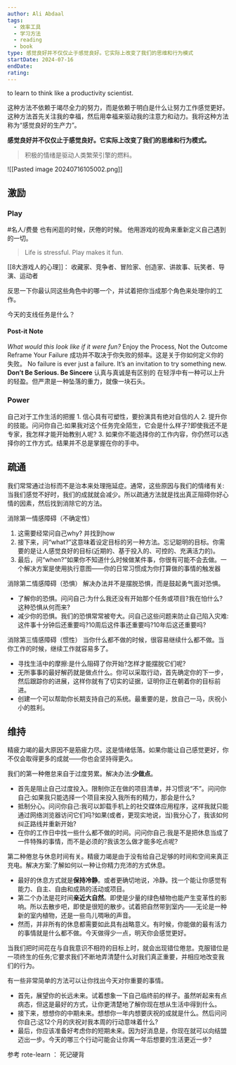 ```yaml
---
author: Ali Abdaal
tags:
  - 效率工具
  - 学习方法
  - reading
  - book
type: 感觉良好并不仅仅止于感觉良好。它实际上改变了我们的思维和行为模式
startDate: 2024-07-16
endDate: 
rating: 
---
```


to learn to think like a productivity scientist.


这种方法不依赖于竭尽全力的努力，而是依赖于明白是什么让努力工作感觉更好。这种方法首先关注我的幸福，然后用幸福来驱动我的注意力和动力。我将这种方法称为“感觉良好的生产力”。

**感觉良好并不仅仅止于感觉良好。它实际上改变了我们的思维和行为模式。**

>积极的情绪是驱动人类繁荣引擎的燃料。

![[Pasted image 20240716105002.png]]



## 激励

### Play
#名人/费曼  也有闲逛的时候，厌倦的时候。 他用游戏的视角来重新定义自己遇到的一切。 

> Life is stressful. Play makes it fun.




[[8大游戏人的心理]]：
收藏家、竞争者、冒险家、创造家、讲故事、玩笑者、导演、运动者

反思一下你最认同这些角色中的哪一个，并试着把你当成那个角色来处理你的工作。

今天的支线任务是什么？

#### Post-it Note

_What would this look like if it were fun?_
Enjoy the Process, Not the Outcome
Reframe Your Failure
	成功并不取决于你失败的频率。这是关于你如何定义你的失败。
	No failure is ever just a failure. It’s an invitation to try something new.
**Don’t Be Serious. Be Sincere**
	认真与真诚是有区别的
	在轻浮中有一种可以上升的轻盈。但严肃是一种坠落的重力，就像一块石头。


### Power
自己对于工作生活的把握
	1. 信心具有可塑性，要扮演具有绝对自信的人 
	2. 提升你的技能。问问你自己:如果我对这个任务完全陌生，它会是什么样子?即使我还不是专家，我怎样才能开始教别人呢?
	3. 如果你不能选择你的工作内容，你仍然可以选择你的工作方式。结果并不总是掌握在你的手中。



## 疏通

我们常常通过治标而不是治本来处理拖延症。通常，这些原因与我们的情绪有关:当我们感觉不好时，我们的成就就会减少。所以疏通方法就是找出真正阻碍你好心情的因素，然后找到消除它的方法。

消除第一情感障碍（不确定性）
1. 这需要经常问自己why? 并找到how
2. 接下来，问“what?”这意味着设定目标的另一种方法。忘记聪明的目标。你需要的是让人感觉良好的目标(近期的、基于投入的、可控的、充满活力的)。
3. 最后，问“when?”如果你不知道什么时候做某件事，你很有可能不会去做。一个解决方案是使用执行意图——你的日常习惯成为你打算做的事情的触发器
   
   
消除第二情感障碍（恐惧）
解决办法并不是摆脱恐惧，而是鼓起勇气面对恐惧。
   - 了解你的恐惧。问问自己:为什么我还没有开始那个任务或项目?我在怕什么?这种恐惧从何而来?
   - 减少你的恐惧。我们的恐惧常常被夸大。问自己这些问题来防止自己陷入灾难:这件事十分钟后还重要吗?10周后这件事还重要吗?10年后这还重要吗?


消除第三情感障碍（惯性）
当你什么都不做的时候，很容易继续什么都不做。当你工作的时候，继续工作就容易多了。
- 寻找生活中的摩擦:是什么阻碍了你开始?怎样才能摆脱它们呢?
- 无所事事的最好解药就是做点什么。你可以采取行动，首先确定你的下一步，然后跟踪你的进展，这样你就有了切实的证据，证明你正在朝着你的目标前进。
- 创建一个可以帮助你长期支持自己的系统。最重要的是，放自己一马，庆祝小小的胜利。






## 维持

精疲力竭的最大原因不是筋疲力尽。这是情绪低落。如果你能让自己感觉更好，你不仅会取得更多的成就——你也会坚持得更久。

我们的第一种倦怠来自于过度劳累。解决办法:**少做点**。
- 首先是阻止自己过度投入。限制你正在做的项目清单，并习惯说“不”。问问你自己:如果我只能选择一个项目来投入我所有的精力，那会是什么?
- 抵制分心。问问你自己:我可以卸载手机上的社交媒体应用程序，这样我就只能通过网络浏览器访问它们吗?如果(或者，更现实地说，当)我分心了，我该如何纠正路线并重新开始?
- 在你的工作日中找一些什么都不做的时间。问问你自己:我是不是把休息当成了一件特殊的事情，而不是必须的?我该怎么做才能多吃点呢?

第二种倦怠与休息时间有关。精疲力竭是由于没有给自己足够的时间和空间来真正充电。解决方案:了解如何以一种让你精力充沛的方式休息。
- 最好的休息方式就是**保持冷静**。或者更确切地说，冷静。找一个能让你感觉有能力、自主、自由和成熟的活动或项目。
- 第二个办法是花时间**亲近大自然**。即使是少量的绿色植物也能产生变革性的影响。所以去散步吧，即使是很短的散步。试着把自然带到室内——无论是一种新的室内植物，还是一些鸟儿啁啾的声音。
- 然而，并非所有的休息都需要如此具有战略意义。有时候，你能做的最有活力的事情就是什么都不做。今天做得少一点，明天你会感觉更好。

当我们把时间花在与自我意识不相符的目标上时，就会出现错位倦怠。克服错位是一项终生的任务;它要求我们不断地弄清楚什么对我们真正重要，并相应地改变我们的行为。

有一些非常简单的方法可以让你找出今天对你重要的事情。
- 首先，展望你的长远未来。试着想象一下自己临终前的样子。虽然听起来有点病态，但这是最好的方式，让你更清楚地了解你现在想从生活中得到什么。
- 接下来，想想你的中期未来。想想你一年内想要庆祝的成就是什么。然后问问你自己:这12个月的庆祝对我本周的行动意味着什么?
- 最后，你应该准备好考虑你的短期未来。因为好消息是，你现在就可以向结盟迈出一步。今天的哪三个行动可能会让你离一年后想要的生活更近一步?




参考
rote-learn ： 死记硬背




























